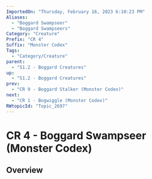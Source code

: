 ```yaml
---
ImportedOn: "Thursday, February 16, 2023 6:10:23 PM"
Aliases:
  - "Boggard Swampseer"
  - "Boggard Swampseers"
Category: "Creature"
Prefix: "CR 4"
Suffix: "Monster Codex"
Tags:
  - "Category/Creature"
parent:
  - "S1.2 - Boggard Creatures"
up:
  - "S1.2 - Boggard Creatures"
prev:
  - "CR 9 - Boggard Stalker (Monster Codex)"
next:
  - "CR 1 - Bogwiggle (Monster Codex)"
RWtopicId: "Topic_2697"
---
```

# CR 4 - Boggard Swampseer (Monster Codex)
## Overview
